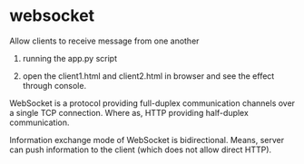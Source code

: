 # websocket
Allow clients to receive message from one another

1. running the app.py script

2. open the client1.html and client2.html in browser and see the effect through console. 



WebSocket is a protocol providing full-duplex communication channels over a single TCP connection. Where as, HTTP providing half-duplex communication.

Information exchange mode of WebSocket is bidirectional. Means, server can push information to the client (which does not allow direct HTTP).
